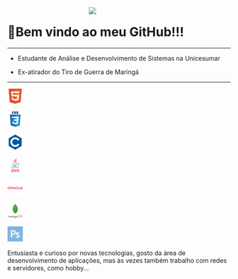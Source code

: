 <img src = "banner.gif" width = "320px" align = "right">

# 🤣Bem vindo ao meu GitHub!!!
---
- Estudante de Análise e Desenvolvimento de Sistemas na Unicesumar

- Ex-atirador do Tiro de Guerra de Maringá
---
<div>
  <img src="https://github.com/devicons/devicon/blob/master/icons/html5/html5-original.svg" title="HTML5" alt="HTML" width="35" height="35"/>&nbsp;
  
  <img src="https://github.com/devicons/devicon/blob/master/icons/css3/css3-original-wordmark.svg" title="CSS" alt="CSS" width="35" height="35"/>&nbsp;
  
  <img src="https://github.com/devicons/devicon/blob/master/icons/c/c-plain.svg" title="C" alt="C" width="35" height="35"/>&nbsp;
  
  <img src="https://github.com/devicons/devicon/blob/master/icons/java/java-original-wordmark.svg" title="Java" alt="Java" width="35" height="35"/>&nbsp;
  
  <img src="https://github.com/devicons/devicon/blob/master/icons/oracle/oracle-original.svg" title="Oracle SQL" alt="Oracle SQL" width="35" height="35"/>&nbsp;
  
  <img src="https://github.com/devicons/devicon/blob/master/icons/mongodb/mongodb-original-wordmark.svg" title="MongoDB" alt="MongoDB" width="35" height="35"/>&nbsp;
  
  <img src="https://github.com/devicons/devicon/blob/master/icons/photoshop/photoshop-plain.svg" title="Photoshop" alt="Photoshop" width="35" height="35"/>&nbsp;
</div>
Entusiasta e curioso por novas tecnologias, gosto da área de desenvolvimento de aplicações, mas às vezes também trabalho com redes e servidores, como hobby...

